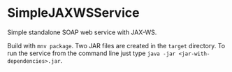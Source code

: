 # SimpleJAXWSService
Simple standalone SOAP web service with JAX-WS.

Build with `mnv package`. Two JAR files are created in the `target` directory.
To run the service from the command line just type `java -jar <jar-with-dependencies>.jar`.
